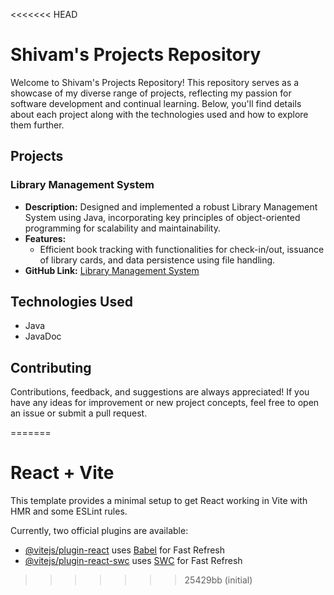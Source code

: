 <<<<<<< HEAD
# Shivam's Projects Repository

Welcome to Shivam's Projects Repository! This repository serves as a showcase of my diverse range of projects, reflecting my passion for software development and continual learning. Below, you'll find details about each project along with the technologies used and how to explore them further.

## Projects

### Library Management System

- **Description:** Designed and implemented a robust Library Management System using Java, incorporating key principles of object-oriented programming for scalability and maintainability.
- **Features:**
  - Efficient book tracking with functionalities for check-in/out, issuance of library cards, and data persistence using file handling.
- **GitHub Link:** [Library Management System](https://github.com/shivamk0311/Library-Management-System)

## Technologies Used

- Java
- JavaDoc

## Contributing

Contributions, feedback, and suggestions are always appreciated! If you have any ideas for improvement or new project concepts, feel free to open an issue or submit a pull request.




=======
# React + Vite

This template provides a minimal setup to get React working in Vite with HMR and some ESLint rules.

Currently, two official plugins are available:

- [@vitejs/plugin-react](https://github.com/vitejs/vite-plugin-react/blob/main/packages/plugin-react/README.md) uses [Babel](https://babeljs.io/) for Fast Refresh
- [@vitejs/plugin-react-swc](https://github.com/vitejs/vite-plugin-react-swc) uses [SWC](https://swc.rs/) for Fast Refresh
>>>>>>> 25429bb (initial)
